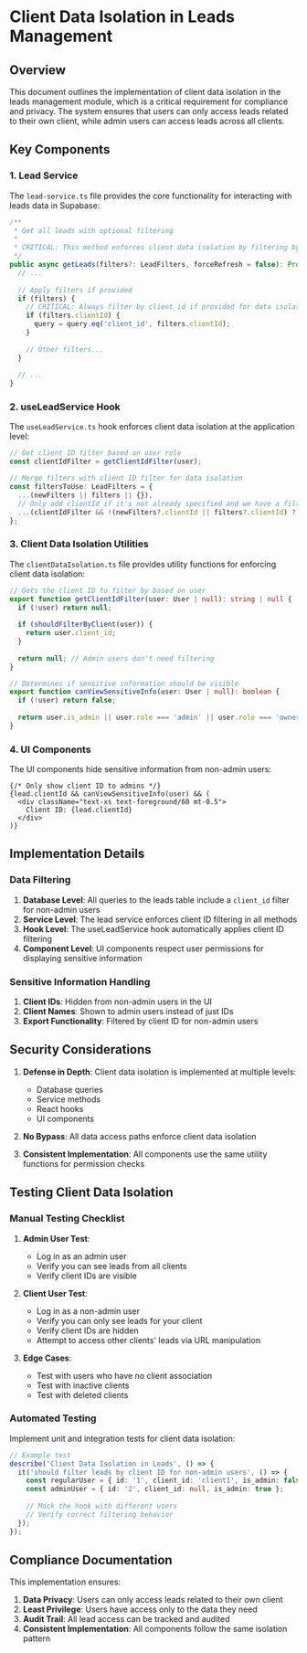 # Client Data Isolation in Leads Management

## Overview

This document outlines the implementation of client data isolation in the leads management module, which is a critical requirement for compliance and privacy. The system ensures that users can only access leads related to their own client, while admin users can access leads across all clients.

## Key Components

### 1. Lead Service

The `lead-service.ts` file provides the core functionality for interacting with leads data in Supabase:

```typescript
/**
 * Get all leads with optional filtering
 * 
 * CRITICAL: This method enforces client data isolation by filtering by client_id
 */
public async getLeads(filters?: LeadFilters, forceRefresh = false): Promise<Lead[]> {
  // ...
  
  // Apply filters if provided
  if (filters) {
    // CRITICAL: Always filter by client_id if provided for data isolation
    if (filters.clientId) {
      query = query.eq('client_id', filters.clientId);
    }
    
    // Other filters...
  }
  
  // ...
}
```

### 2. useLeadService Hook

The `useLeadService.ts` hook enforces client data isolation at the application level:

```typescript
// Get client ID filter based on user role
const clientIdFilter = getClientIdFilter(user);

// Merge filters with client ID filter for data isolation
const filtersToUse: LeadFilters = {
  ...(newFilters || filters || {}),
  // Only add clientId if it's not already specified and we have a filter to apply
  ...(clientIdFilter && !(newFilters?.clientId || filters?.clientId) ? { clientId: clientIdFilter } : {})
};
```

### 3. Client Data Isolation Utilities

The `clientDataIsolation.ts` file provides utility functions for enforcing client data isolation:

```typescript
// Gets the client ID to filter by based on user
export function getClientIdFilter(user: User | null): string | null {
  if (!user) return null;
  
  if (shouldFilterByClient(user)) {
    return user.client_id;
  }
  
  return null; // Admin users don't need filtering
}

// Determines if sensitive information should be visible
export function canViewSensitiveInfo(user: User | null): boolean {
  if (!user) return false;
  
  return user.is_admin || user.role === 'admin' || user.role === 'owner';
}
```

### 4. UI Components

The UI components hide sensitive information from non-admin users:

```tsx
{/* Only show client ID to admins */}
{lead.clientId && canViewSensitiveInfo(user) && (
  <div className="text-xs text-foreground/60 mt-0.5">
    Client ID: {lead.clientId}
  </div>
)}
```

## Implementation Details

### Data Filtering

1. **Database Level**: All queries to the leads table include a `client_id` filter for non-admin users
2. **Service Level**: The lead service enforces client ID filtering in all methods
3. **Hook Level**: The useLeadService hook automatically applies client ID filtering
4. **Component Level**: UI components respect user permissions for displaying sensitive information

### Sensitive Information Handling

1. **Client IDs**: Hidden from non-admin users in the UI
2. **Client Names**: Shown to admin users instead of just IDs
3. **Export Functionality**: Filtered by client ID for non-admin users

## Security Considerations

1. **Defense in Depth**: Client data isolation is implemented at multiple levels:
   - Database queries
   - Service methods
   - React hooks
   - UI components

2. **No Bypass**: All data access paths enforce client data isolation

3. **Consistent Implementation**: All components use the same utility functions for permission checks

## Testing Client Data Isolation

### Manual Testing Checklist

1. **Admin User Test**:
   - Log in as an admin user
   - Verify you can see leads from all clients
   - Verify client IDs are visible

2. **Client User Test**:
   - Log in as a non-admin user
   - Verify you can only see leads for your client
   - Verify client IDs are hidden
   - Attempt to access other clients' leads via URL manipulation

3. **Edge Cases**:
   - Test with users who have no client association
   - Test with inactive clients
   - Test with deleted clients

### Automated Testing

Implement unit and integration tests for client data isolation:

```typescript
// Example test
describe('Client Data Isolation in Leads', () => {
  it('should filter leads by client ID for non-admin users', () => {
    const regularUser = { id: '1', client_id: 'client1', is_admin: false };
    const adminUser = { id: '2', client_id: null, is_admin: true };
    
    // Mock the hook with different users
    // Verify correct filtering behavior
  });
});
```

## Compliance Documentation

This implementation ensures:

1. **Data Privacy**: Users can only access leads related to their own client
2. **Least Privilege**: Users have access only to the data they need
3. **Audit Trail**: All lead access can be tracked and audited
4. **Consistent Implementation**: All components follow the same isolation pattern